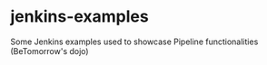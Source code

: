 # jenkins-examples
Some Jenkins examples used to showcase Pipeline functionalities (BeTomorrow's dojo)
